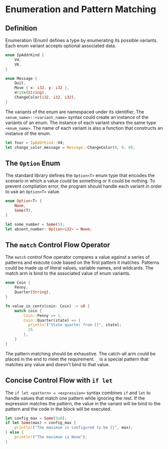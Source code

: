 # Enumeration and Pattern Matching

## Definition

Enumeration (Enum) defines a type by enumerating its possible variants. Each enum variant accepts optional associated data.

```rs
enum IpAddrKind {
    V4,
    V6,
}

enum Message {
    Quit,
    Move { x: i32, y: i32 },
    Write(String),
    ChangeColor(i32, i32, i32),
}
```

The variants of the enum are namespaced under its identifier. The `<enum_name>::<variant_name>` syntax could create an instance of the variants of an enum. The instance of each variant shares the same type `<enum_name>`. The name of each variant is also a function that constructs an instance of the enum.

```rs
let four = IpAddrKind::V4;
let change_color_message = Message::ChangeColor(0, 0, 0);
```

## The `Option` Enum

The standard library defines the `Option<T>` enum type that encodes the scenario in which a value could be something or it could be nothing. To prevent compliation error, the program should handle each variant in order to use an `Option<T>` value.

```rs
enum Option<T> {
    None,
    Some(T),
}

let some_number = Some(5);
let absent_number: Option<i32> = None;
```

## The `match` Control Flow Operator

The `match` control flow operator compares a value against a series of patterns and execute code based on the first pattern it matches. Patterns could be made up of literal values, variable names, and wildcards. The match arm is bind to the associated value of enum variants.

```rs
enum Coin {
    Penny,
    Quarter(String),
}

fn value_in_cents(coin: Coin) -> u8 {
    match coin {
        Coin::Penny => 1,
        Coin::Quarter(state) => {
          println!("State quarter from {}", state);
          25
        },
    }
}
```

The pattern matching should be exhaustive. The catch-all arm could be placed in the end to meet the requirement. `_` is a special pattern that matches any value and doesn't bind to that value.

## Concise Control Flow with `if let`

The `if let <pattern> = <expression>` syntax combines `if` and `let` to handle values that match one pattern while ignoring the rest. If the expression matches the pattern, the value in the variant will be bind to the pattern and the code in the block will be executed.

```rs
let config_max = Some(3u8);
if let Some(max) = config_max {
    println!("The maximum is configured to be {}", max);
} else {
    println!("The maximum is None");
}
```
